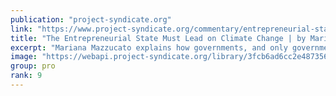 ```yaml
---
publication: "project-syndicate.org"
link: "https://www.project-syndicate.org/commentary/entrepreneurial-state-only-solution-to-climate-change-by-mariana-mazzucato-2022-11"
title: "The Entrepreneurial State Must Lead on Climate Change | by Mariana Mazzucato - Project Syndicate"
excerpt: "Mariana Mazzucato explains how governments, and only governments, can accelerate the transition to a carbon-neutral economy."
image: "https://webapi.project-syndicate.org/library/3fcb6ad6cc2e48735661999a977504e1.2-1-super.1.jpg"
group: pro
rank: 9
---
```

